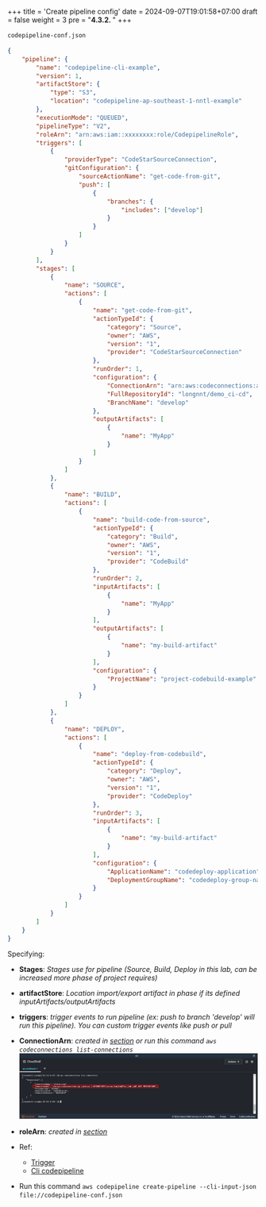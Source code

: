 +++
title = 'Create pipeline config'
date = 2024-09-07T19:01:58+07:00
draft = false
weight = 3
pre = "<b>4.3.2. </b>"
+++

```bash
codepipeline-conf.json
```

```json
{
    "pipeline": {
        "name": "codepipeline-cli-example",
        "version": 1,
        "artifactStore": {
            "type": "S3",
            "location": "codepipeline-ap-southeast-1-nntl-example"
        },
        "executionMode": "QUEUED",
        "pipelineType": "V2",
        "roleArn": "arn:aws:iam::xxxxxxxx:role/CodepipelineRole",
        "triggers": [
            {
                "providerType": "CodeStarSourceConnection",
                "gitConfiguration": {
                    "sourceActionName": "get-code-from-git",
                    "push": [
                        {
                            "branches": {
                                "includes": ["develop"]
                            }
                        }
                    ]
                }
            }
        ],
        "stages": [
            {
                "name": "SOURCE",
                "actions": [
                    {
                        "name": "get-code-from-git",
                        "actionTypeId": {
                            "category": "Source",
                            "owner": "AWS",
                            "version": "1",
                            "provider": "CodeStarSourceConnection"
                        },
                        "runOrder": 1,
                        "configuration": {
                            "ConnectionArn": "arn:aws:codeconnections:ap-southeast-1:026090539539:connection/0a4875cc-4e0e-440f-b5f9-995f53638699",
                            "FullRepositoryId": "longnnt/demo_ci-cd",
                            "BranchName": "develop"
                        },
                        "outputArtifacts": [
                            {
                                "name": "MyApp"
                            }
                        ]
                    }
                ]
            },
            {
                "name": "BUILD",
                "actions": [
                    {
                        "name": "build-code-from-source",
                        "actionTypeId": {
                            "category": "Build",
                            "owner": "AWS",
                            "version": "1",
                            "provider": "CodeBuild"
                        },
                        "runOrder": 2,
                        "inputArtifacts": [
                            {
                                "name": "MyApp"
                            }
                        ],
                        "outputArtifacts": [
                            {
                                "name": "my-build-artifact"
                            }
                        ],
                        "configuration": {
                            "ProjectName": "project-codebuild-example"
                        }
                    }
                ]
            },
            {
                "name": "DEPLOY",
                "actions": [
                    {
                        "name": "deploy-from-codebuild",
                        "actionTypeId": {
                            "category": "Deploy",
                            "owner": "AWS",
                            "version": "1",
                            "provider": "CodeDeploy"
                        },
                        "runOrder": 3,
                        "inputArtifacts": [
                            {
                                "name": "my-build-artifact"
                            }
                        ],
                        "configuration": {
                            "ApplicationName": "codedeploy-application",
                            "DeploymentGroupName": "codedeploy-group-name"
                        }
                    }
                ]
            }
        ]
    }
}
```

Specifying:

-   **Stages**: _Stages use for pipeline (Source, Build, Deploy in this lab, can be increased more phase of project requires)_
-   **artifactStore**: _Location import/export artifact in phase if its defined inputArtifacts/outputArtifacts_
-   **triggers**: _trigger events to run pipeline (ex: push to branch 'develop' will run this pipeline). You can custom trigger events like push or pull_
-   **ConnectionArn**: *created in [section](/pre-install/connect-github/#create-connection-to-github-using-console) or run this command ```aws codeconnections list-connections ```*
      ![alt text](image.png)
- **roleArn**: *created in [section](/aws-codepipeline/create-codepipeline/create-role/)*
-   Ref:
    -   [Trigger](https://docs.aws.amazon.com/codepipeline/latest/userguide/pipelines-filter-cli.html)
    -   [Cli codepipeline](https://awscli.amazonaws.com/v2/documentation/api/latest/reference/codepipeline/index.html?highlight=codepipeline)

- Run this command ```aws codepipeline create-pipeline --cli-input-json file://codepipeline-conf.json```




